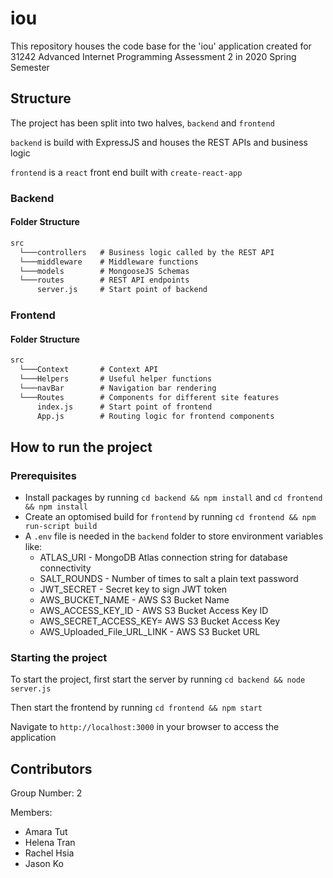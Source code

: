 # iou

This repository houses the code base for the 'iou' application created for 31242 Advanced Internet Programming Assessment 2 in 2020 Spring Semester

## Structure

The project has been split into two halves, `backend` and `frontend`

`backend` is build with ExpressJS and houses the REST APIs and business logic

`frontend` is a `react` front end built with `create-react-app`

### Backend

#### Folder Structure

```markdown
src
  └───controllers   # Business logic called by the REST API
  └───middleware    # Middleware functions
  └───models        # MongooseJS Schemas
  └───routes        # REST API endpoints
      server.js     # Start point of backend
```

### Frontend

#### Folder Structure

```markdown
src
  └───Context       # Context API
  └───Helpers       # Useful helper functions
  └───navBar        # Navigation bar rendering
  └───Routes        # Components for different site features
      index.js      # Start point of frontend
      App.js        # Routing logic for frontend components
```

## How to run the project

### Prerequisites

* Install packages by running `cd backend && npm install` and `cd frontend && npm install`
* Create an optomised build for `frontend` by running `cd frontend && npm run-script build`
* A `.env` file is needed in the `backend` folder to store environment variables like:
  * ATLAS_URI - MongoDB Atlas connection string for database connectivity
  * SALT_ROUNDS - Number of times to salt a plain text password
  * JWT_SECRET - Secret key to sign JWT token
  * AWS_BUCKET_NAME - AWS S3 Bucket Name
  * AWS_ACCESS_KEY_ID - AWS S3 Bucket Access Key ID
  * AWS_SECRET_ACCESS_KEY= AWS S3 Bucket Access Key
  * AWS_Uploaded_File_URL_LINK - AWS S3 Bucket URL

### Starting the project

To start the project, first start the server by running `cd backend && node server.js`

Then start the frontend by running `cd frontend && npm start`

Navigate to `http://localhost:3000` in your browser to access the application

## Contributors

Group Number: 2

Members:

* Amara Tut
* Helena Tran
* Rachel Hsia
* Jason Ko
